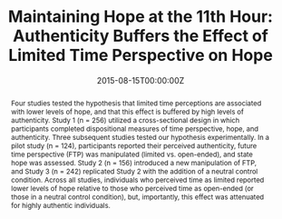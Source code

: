 ---
title: "Maintaining Hope at the 11th Hour: Authenticity Buffers the Effect of Limited Time Perspective on Hope"
authors:
- admin
- Joshua Hicks
date: "2015-08-15T00:00:00Z"
doi: "10.1177/0146167213500150"
profile: false

# Schedule page publish date (NOT publication's date).
publishDate: ""

# Publication type.
# Legend: 0 = Uncategorized; 1 = Conference paper; 2 = Journal article;
# 3 = Preprint / Working Paper; 4 = Report; 5 = Book; 6 = Book section;
# 7 = Thesis; 8 = Patent
publication_types: ["2"]

# Publication name and optional abbreviated publication name.
publication: "*Personality and Social Psychology Bulletin*"
publication_short: ""

abstract: "Four studies tested the hypothesis that limited time perceptions are associated with lower levels of hope, and that this effect is buffered by high levels of authenticity. Study 1 (n = 256) utilized a cross-sectional design in which participants completed dispositional measures of time perspective, hope, and authenticity. Three subsequent studies tested our hypothesis experimentally. In a pilot study (n = 124), participants reported their perceived authenticity, future time perspective (FTP) was manipulated (limited vs. open-ended), and state hope was assessed. Study 2 (n = 156) introduced a new manipulation of FTP, and Study 3 (n = 242) replicated Study 2 with the addition of a neutral control condition. Across all studies, individuals who perceived time as limited reported lower levels of hope relative to those who perceived time as open-ended (or those in a neutral control condition), but, importantly, this effect was attenuated for highly authentic individuals."



# Summary. An optional shortened abstract.
summary: 

tags:
- 
featured: false

# links:
# - name: ""
#   url: ""
url_pdf: http://citeseerx.ist.psu.edu/viewdoc/download?doi=10.1.1.902.4254&rep=rep1&type=pdf
url_code: ''
url_dataset: ''
url_poster: ''
url_project: ''
url_slides: ''
url_source: ''
url_video: ''

# Featured image
# To use, add an image named `featured.jpg/png` to your page's folder. 
image:
  caption: 'Image credit: [**Unsplash**](https://unsplash.com/photos/63tBU8et1YY)'
  focal_point: ""
  preview_only: false

# Associated Projects (optional).
#   Associate this publication with one or more of your projects.
#   Simply enter your project's folder or file name without extension.
#   E.g. `internal-project` references `content/project/internal-project/index.md`.
#   Otherwise, set `projects: []`.
projects: []

---